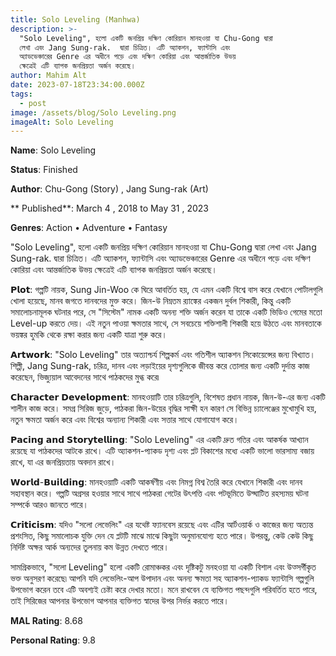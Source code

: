 ```yaml
---
title: Solo Leveling (Manhwa)
description: >-
  "Solo Leveling", হলো একটি জনপ্রিয় দক্ষিণ কোরিয়ান মানহওয়া যা Chu-Gong দ্বারা
  লেখা এবং Jang Sung-rak.  দ্বারা চিত্রিত। এটি অ্যাকশন, ফ্যান্টাসি এবং
  অ্যাডভেঞ্চারের Genre এর অধীনে পড়ে এবং দক্ষিণ কোরিয়া এবং আন্তর্জাতিক উভয়
  ক্ষেত্রেই এটি ব্যাপক জনপ্রিয়তা অর্জন করেছে।
author: Mahim Alt
date: 2023-07-18T23:34:00.000Z
tags:
  - post
image: /assets/blog/Solo Leveling.png
imageAlt: Solo Leveling
---
```

​**Name**: Solo Leveling 


**Status**: Finished


**Author**: Chu-Gong (Story) , Jang Sung-rak (Art)

**
Published**: March 4 , 2018 to May 31 , 2023

**Genres**: Action • Adventure • Fantasy

"Solo Leveling", হলো একটি জনপ্রিয় দক্ষিণ কোরিয়ান মানহওয়া যা Chu-Gong দ্বারা লেখা এবং Jang Sung-rak.  দ্বারা চিত্রিত। এটি অ্যাকশন, ফ্যান্টাসি এবং অ্যাডভেঞ্চারের Genre এর অধীনে পড়ে এবং দক্ষিণ কোরিয়া এবং আন্তর্জাতিক উভয় ক্ষেত্রেই এটি ব্যাপক জনপ্রিয়তা অর্জন করেছে।

𝗣𝗹𝗼𝘁:
গল্পটি নায়ক, Sung Jin-Woo কে ঘিরে আবর্তিত হয়, যে এমন একটি বিশ্বে বাস করে যেখানে পোর্টালগুলি খোলা হয়েছে, মানব জগতে দানবদের মুক্ত করে। জিন-উ নিম্নতম র‍্যাঙ্কের একজন দুর্বল শিকারী, কিন্তু একটি সমালোচনামূলক ঘটনার পরে, সে "সিস্টেম" নামক একটি অনন্য শক্তি অর্জন করেন যা তাকে একটি ভিডিও গেমের মতো Level-up করতে দেয়। এই নতুন পাওয়া ক্ষমতার সাথে, সে সবচেয়ে শক্তিশালী শিকারী হয়ে উঠতে এবং মানবতাকে ভয়ঙ্কর হুমকি থেকে রক্ষা করার জন্য একটি যাত্রা শুরু করে।

𝗔𝗿𝘁𝘄𝗼𝗿𝗸:
"Solo Leveling" তার অত্যাশ্চর্য শিল্পকর্ম এবং গতিশীল অ্যাকশন সিকোয়েন্সের জন্য বিখ্যাত। শিল্পী, Jang Sung-rak, চরিত্র, দানব এবং লড়াইয়ের দৃশ্যগুলিকে জীবন্ত করে তোলার জন্য একটি দুর্দান্ত কাজ করেছেন, ভিজ্যুয়াল আবেদনের সাথে পাঠকদের মুগ্ধ করে৷

𝗖𝗵𝗮𝗿𝗮𝗰𝘁𝗲𝗿 𝗗𝗲𝘃𝗲𝗹𝗼𝗽𝗺𝗲𝗻𝘁:
মানহওয়াটি তার চরিত্রগুলি, বিশেষত প্রধান নায়ক, জিন-উ-এর জন্য একটি শালীন কাজ করে। সমগ্র সিরিজ জুড়ে, পাঠকরা জিন-উয়ের বৃদ্ধির সাক্ষী হন কারণ সে বিভিন্ন চ্যালেঞ্জের মুখোমুখি হয়, নতুন ক্ষমতা অর্জন করে এবং বিশ্বের অন্যান্য শিকারী এবং সত্তার সাথে যোগাযোগ করে।

𝗣𝗮𝗰𝗶𝗻𝗴 𝗮𝗻𝗱 𝗦𝘁𝗼𝗿𝘆𝘁𝗲𝗹𝗹𝗶𝗻𝗴:
"Solo Leveling" এর একটি দ্রুত গতির এবং আকর্ষক আখ্যান রয়েছে যা পাঠকদের আটকে রাখে। এটি অ্যাকশন-প্যাকড দৃশ্য এবং প্লট বিকাশের মধ্যে একটি ভালো ভারসাম্য বজায় রাখে, যা এর জনপ্রিয়তায় অবদান রাখে।

𝗪𝗼𝗿𝗹𝗱-𝗕𝘂𝗶𝗹𝗱𝗶𝗻𝗴:
মানহওয়াটি একটি আকর্ষণীয় এবং নিমগ্ন বিশ্ব তৈরি করে যেখানে শিকারী এবং দানব সহাবস্থান করে। গল্পটি অগ্রসর হওয়ার সাথে সাথে পাঠকরা গেটের উৎপত্তি এবং পটভূমিতে উদ্ঘাটিত রহস্যময় ঘটনা সম্পর্কে আরও জানতে পারে।

𝗖𝗿𝗶𝘁𝗶𝗰𝗶𝘀𝗺:
যদিও "সলো লেভেলিং" এর যথেষ্ট ফ্যানবেস রয়েছে এবং এটির আর্টওয়ার্ক ও কাজের জন্য অত্যন্ত প্রশংসিত, কিছু সমালোচক যুক্তি দেন যে প্লটটি মাঝে মাঝে কিছুটা অনুমানযোগ্য হতে পারে। উপরন্তু, কেউ কেউ কিছু নির্দিষ্ট অক্ষর আর্ক অন্যদের তুলনায় কম উন্নত দেখতে পারে।

সামগ্রিকভাবে, "সলো Leveling" হলো একটি রোমাঞ্চকর এবং দৃষ্টিকটু মনহওয়া যা একটি বিশাল এবং উত্সর্গীকৃত ভক্ত অনুসরণ করেছে৷ আপনি যদি লেভেলিং-আপ উপাদান এবং অনন্য ক্ষমতা সহ অ্যাকশন-প্যাকড ফ্যান্টাসি গল্পগুলি উপভোগ করেন তবে এটি অবশ্যই চেষ্টা করে দেখার মতো। মনে রাখবেন যে ব্যক্তিগত পছন্দগুলি পরিবর্তিত হতে পারে, তাই সিরিজের আপনার উপভোগ আপনার ব্যক্তিগত স্বাদের উপর নির্ভর করতে পারে।



**MAL Rating**: 8.68


**Personal Rating**: 9.8
